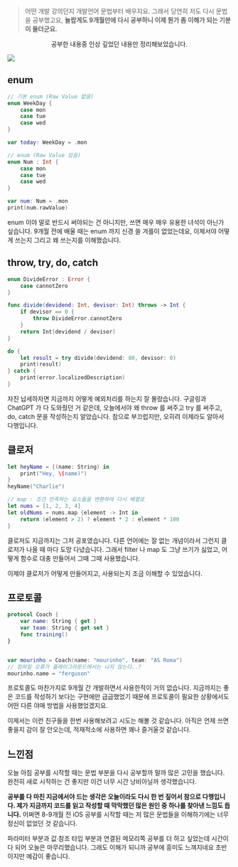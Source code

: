 ﻿> 어떤 개발 강의던지 개발언어 문법부터 배우지요. 그래서 당연히 저도 다시 문법을 공부했고요, **놀랍게도 9개월만에 다시 공부하니 이제 뭔가 좀 이해가 되는 기분이 들더군요.**

<center> 공부한 내용중 인상 깊었던 내용만 정리해보았습니다. </center>

![](https://velog.velcdn.com/images/slowsteadybrown/post/c0528fa2-6b3c-44b1-b778-fb3d68e6e688/image.png)


## enum 
```swift 
// 기본 enum (Raw Value 없음)
enum WeekDay {
    case mon
    case tue
    case wed
}

var today: WeekDay = .mon

// enum (Raw Value 있음)
enum Num : Int {
    case mon
    case tue
    case wed
}

var num: Num = .mon
print(num.rawValue)

```
enum 이야 말로 반드시 써야되는 건 아니지만, 쓰면 매우 매우 유용한 녀석이 아닌가 싶습니다. 9개월 전에 배울 때는 enum 까지 신경 쓸 겨를이 없었는데요, 이제서야 어떻게 쓰는지 그리고 왜 쓰는지를 이해했습니다.

## throw, try, do, catch

```swift
enum DivideError : Error {
    case cannotZero
}

func divide(devidend: Int, devisor: Int) throws -> Int {
    if devisor == 0 {
        throw DivideError.cannotZero
    }
    return Int(devidend / devisor)
}

do {
    let result = try divide(devidend: 80, devisor: 0)
    print(result)
} catch {
    print(error.localizedDescription)
}
```

자진 납세하자면 지금까지 어떻게 예외처리를 하는지 잘 몰랐습니다. 구글링과 ChatGPT 가 다 도와줬던 거 같은데, 오늘에서야 왜 throw 를 써주고 try 를 써주고, do, catch 문을 작성하는지 알았습니다. 참으로 부끄럽지만, 오히려 이제라도 알아서 다행입니다.


## 클로저
```swift
let heyName = {(name: String) in
    print("Hey, \(name)")
}
heyName("Charlie")

// map : 조건 만족하는 요소들을 변환하여 다시 배열로
let nums = [1, 2, 3, 4]
let oldNums = nums.map {element -> Int in
    return (element > 2) ? element * 2 : element * 100
}
```
클로저도 지금까지는 그저 공포였습니다. 다른 언어에는 잘 없는 개념이라서 그런지 클로저가 나올 때 마다 도망 다녔습니다. 그래서 filter 나 map 도 그냥 쓰기가 싫었고, 어떻게 함수로 대충 만들어서 그때 그때 사용했습니다. 

이제야 클로저가 어떻게 만들어지고, 사용되는지 조금 이해할 수 있었습니다. 

## 프로토콜
```swift
protocol Coach {
    var name: String { get }
    var team: String { get set }
    func training()
}


var mourinho = Coach(name: "mourinho", team: "AS Roma")
// 컴파일 오류가 플레이그라운드에서는 나지 않는다..?
mourinho.name = "ferguson"
```

프로토콜도 마찬가지로 9개월 간 개발하면서 사용한적이 거의 없습니다. 지금까지는 좋은 코드를 작성하기 보다는 구현에만 급급했었기 때문에 프로토콜이 필요한 상황에서도 어떤 다른 야매 방법을 사용했었겠지요.

이제서는 이런 친구들을 한번 사용해보려고 시도는 해볼 것 같습니다. 아직은 언제 쓰면 좋을지 감이 잘 안오는데, 적재적소에 사용하면 꽤나 즐거울것 같습니다.

## 느낀점

오늘 아침 공부를 시작할 때는 문법 부분을 다시 공부할까 말까 많은 고민을 했습니다. 완전히 새로 시작하는 건 좋지만 이건 너무 시간 낭비아닐까 생각했습니다. 

**공부를 다 마친 지금에서야 드는 생각은 오늘이라도 다시 한 번 짚어서 참으로 다행입니다. 제가 지금까지 코드를 읽고 작성할 때 막막했던 많은 원인 중 하나를 찾아낸 느낌도 듭니다.** 어쩌면 8-9개월 전 iOS 공부를 시작할 때는 저 많은 문법들을 이해하기에는 너무 정신이 없었던 것 같습니다. 

파라미터 부분과 값∙참조 타입 부분과 연결된 메모리쪽 공부를 더 하고 싶었는데 시간이 다 되어 오늘은 마무리했습니다. 그래도 이해가 되니까 공부에 흥미도 느껴지네요 초반이지만 예감이 좋습니다.
